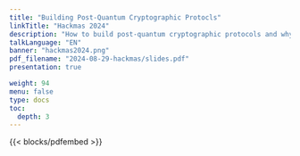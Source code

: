 ```yaml
---
title: "Building Post-Quantum Cryptographic Protocls"
linkTitle: "Hackmas 2024"
description: "How to build post-quantum cryptographic protocols and why wall clocks are not to be trusted."
talkLanguage: "EN"
banner: "hackmas2024.png"
pdf_filename: "2024-08-29-hackmas/slides.pdf"
presentation: true

weight: 94
menu: false
type: docs
toc:
  depth: 3
---
```


{{< blocks/pdfembed >}}


